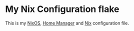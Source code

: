 # My Nix Configuration flake

This is my [NixOS](https://nixos.org), [Home Manager](https://nix-community.github.io/home-manager/) and [Nix](https://nixos.org) configuration file.